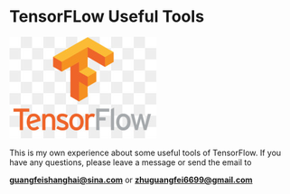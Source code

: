 # TensorFLow Useful Tools

![TensorFlow](https://github.com/colin-zgf/TensorFlow-Useful-Tools/blob/master/images/TF.jpg)

This is my own experience about some useful tools of TensorFlow. If you have any questions, please leave a message or send the email to 

**guangfeishanghai@sina.com** or **zhuguangfei6699@gmail.com**
